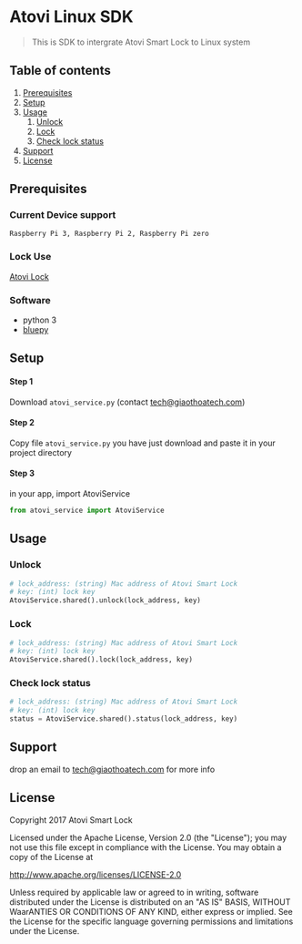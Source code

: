 # Atovi Linux SDK
> This is SDK to intergrate Atovi Smart Lock to Linux system 

## Table of contents

1. [Prerequisites](#prerequisites)
2. [Setup](#setup)
3. [Usage](#usage)
   1. [Unlock](#unlock)
   2. [Lock](#lock)
   3. [Check lock status](#check-lock-status)
4. [Support](#support)
6. [License](#license)

## Prerequisites
### Current Device support
`Raspberry Pi 3, Raspberry Pi 2, Raspberry Pi zero`

### Lock Use
[Atovi Lock](https://atovi.vn)

### Software
- python 3
- [bluepy](https://github.com/IanHarvey/bluepy)

## Setup
#### Step 1
Download `atovi_service.py` (contact tech@giaothoatech.com)
#### Step 2
Copy file `atovi_service.py` you have just download and paste it in your project directory

#### Step 3

in your app, import AtoviService
```python
from atovi_service import AtoviService
```
## Usage
### Unlock

```python
# lock_address: (string) Mac address of Atovi Smart Lock
# key: (int) lock key
AtoviService.shared().unlock(lock_address, key)
```
### Lock

```python
# lock_address: (string) Mac address of Atovi Smart Lock
# key: (int) lock key
AtoviService.shared().lock(lock_address, key)
```

### Check lock status

```python
# lock_address: (string) Mac address of Atovi Smart Lock
# key: (int) lock key
status = AtoviService.shared().status(lock_address, key)
```

## Support
drop an email to tech@giaothoatech.com for more info

## License
Copyright 2017 Atovi Smart Lock

Licensed under the Apache License, Version 2.0 (the "License");
you may not use this file except in compliance with the License.
You may obtain a copy of the License at

   http://www.apache.org/licenses/LICENSE-2.0

Unless required by applicable law or agreed to in writing, software
distributed under the License is distributed on an "AS IS" BASIS,
WITHOUT WaarANTIES OR CONDITIONS OF ANY KIND, either express or implied.
See the License for the specific language governing permissions and
limitations under the License.




